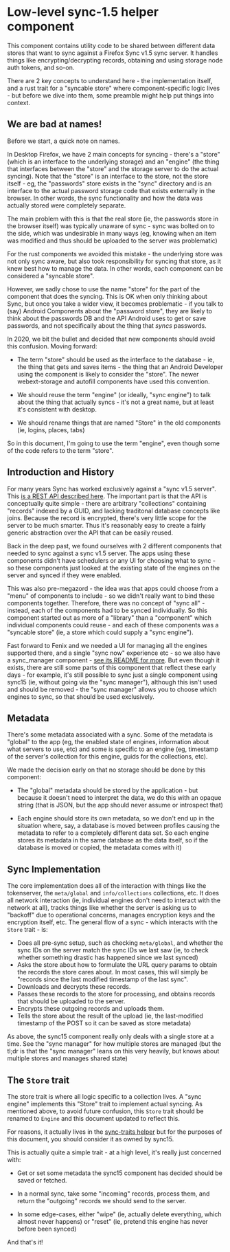 # Low-level sync-1.5 helper component

This component contains utility code to be shared between different
data stores that want to sync against a Firefox Sync v1.5 sync server.
It handles things like encrypting/decrypting records, obtaining and
using storage node auth tokens, and so-on.

There are 2 key concepts to understand here - the implementation itself, and
a rust trait for a "syncable store" where component-specific logic lives - but
before we dive into them, some preamble might help put things into context.

## We are bad at names!

Before we start, a quick note on names.

In Desktop Firefox, we have 2 main concepts for syncing - there's a "store"
(which is an interface to the underlying storage) and an "engine" (the thing
that interfaces between the "store" and the storage server to do the actual
syncing). Note that the "store" is an interface to the store, not the store
itself - eg, the "passwords" store exists in the "sync" directory and is an
interface to the actual password storage code that exists externally in the
browser. In other words, the sync functionality and how the data was actually
stored were completely separate.

The main problem with this is that the real store (ie, the passwords store in
the browser itself) was typically unaware of sync - sync was bolted on to the
side, which was undesirable in many ways (eg, knowing when an item was modified
and thus should be uploaded to the server was problematic)

For the rust components we avoided this mistake - the underlying store was not
only sync aware, but also took responsibility for syncing that store, as it
knew best how to manage the data. In other words, each component can be
considered a "syncable store".

However, we sadly chose to use the name "store" for the part of the component
that does the syncing. This is OK when only thinking about Sync, but once you
take a wider view, it becomes problematic - if you talk to (say) Android
Components about the "password store", they are likely to think about the
passwords DB and the API Android uses to get or save passwords, and not
specifically about the thing that *syncs* passwords.

In 2020, we bit the bullet and decided that new components should avoid this
confusion. Moving forward:

* The term "store" should be used as the interface to the database - ie, the
  thing that gets and saves items - the thing that an Android Developer using
  the component is likely to consider the "store". The newer webext-storage and
  autofill components have used this convention.

* We should reuse the term "engine" (or ideally, "sync engine") to talk about
  the thing that actually syncs - it's not a great name, but at least it's
  consistent with desktop.

* We should rename things that are named "Store" in the old components (ie,
  logins, places, tabs)

So in this document, I'm going to use the term "engine", even though some of
the code refers to the term "store".

## Introduction and History

For many years Sync has worked exclusively against a "sync v1.5 server". This
[is a REST API described here](https://mozilla-services.readthedocs.io/en/latest/storage/apis-1.5.html).
The important part is that the API is conceptually quite simple - there are
arbitrary "collections" containing "records" indexed by a GUID, and lacking
traditonal database concepts like joins. Because the record is encrypted,
there's very little scope for the server to be much smarter. Thus it's
reasonably easy to create a fairly generic abstraction over the API that can be
easily reused.

Back in the deep past, we found ourselves with 2 different components that
needed to sync against a sync v1.5 server. The apps using these components
didn't have schedulers or any UI for choosing what to sync - so these
components just looked at the existing state of the engines on the server and
synced if they were enabled.

This was also pre-megazord - the idea was that apps could choose from a "menu"
of components to include - so we didn't really want to bind these components
together. Therefore, there was no concept of "sync all" - instead, each of the
components had to be synced individually. So this component started out as more
of a "library" than a "component" which individual components could reuse - and
each of these components was a "syncable store" (ie, a store which could supply
 a "sync engine").

Fast forward to Fenix and we needed a UI for managing all the engines supported
there, and a single "sync now" experience etc - so we also have a sync_manager
component - [see its README for more](../components/sync_manager/README.md).
But even though it exists, there are still some parts of this component that
reflect these early days - for example, it's still possible to sync just a
single component using sync15 (ie, without going via the "sync manager"),
although this isn't used and should be removed - the "sync manager" allows you
to choose which engines to sync, so that should be used exclusively.

## Metadata

There's some metadata associated with a sync. Some of the metadata is "global"
to the app (eg, the enabled state of engines, information about what servers to
use, etc) and some is specific to an engine (eg, timestamp of the
server's collection for this engine, guids for the collections, etc).

We made the decision early on that no storage should be done by this
component:

* The "global" metadata should be stored by the application - but because it
  doesn't need to interpret the data, we do this with an opaque string (that
  is JSON, but the app should never assume or introspect that)

* Each engine should store its own metadata, so we don't end up in the
  situation where, say, a database is moved between profiles causing the
  metadata to refer to a completely different data set. So each engine
  stores its metadata in the same database as the data itself, so if the
  database is moved or copied, the metadata comes with it)

## Sync Implementation

The core implementation does all of the interaction with things like the
tokenserver, the `meta/global` and `info/collections` collections, etc. It
does all network interaction (ie, individual engines don't need to interact with
the network at all), tracks things like whether the server is asking us to
"backoff" due to operational concerns, manages encryption keys and the
encryption itself, etc. The general flow of a sync - which interacts with the
`Store` trait - is:

* Does all pre-sync setup, such as checking `meta/global`, and whether the
  sync IDs on the server match the sync IDs we last saw (ie, to check whether
  something drastic has happened since we last synced)
* Asks the store about how to formulate the URL query params to obtain the
  records the store cares about. In most cases, this will simply be "records
  since the last modified timestamp of the last sync".
* Downloads and decrypts these records.
* Passes these records to the store for processing, and obtains records that
  should be uploaded to the server.
* Encrypts these outgoing records and uploads them.
* Tells the store about the result of the upload (ie, the last-modified
  timestamp of the POST so it can be saved as store metadata)

As above, the sync15 component really only deals with a single store at a time.
See the "sync manager" for how multiple stores are managed (but the tl;dr is
that the "sync manager" leans on this very heavily, but knows about multiple
stores and manages shared state)

## The `Store` trait

The store trait is where all logic specific to a collection lives. A "sync
engine" implements this "Store" trait to implement actual syncing. As mentioned
above, to avoid future confusion, this `Store` trait should be renamed to
`Engine` and this document updated to reflect this.

For <handwave> reasons, it actually lives in the
[sync-traits helper](https://github.com/mozilla/application-services/blob/main/components/support/sync15-traits/src/store.rs)
but for the purposes of this document, you should consider it as owned by sync15.

This is actually quite a simple trait - at a high level, it's really just
concerned with:

* Get or set some metadata the sync15 component has decided should be saved or
  fetched.

* In a normal sync, take some "incoming" records, process them, and return
  the "outgoing" records we should send to the server.

* In some edge-cases, either "wipe" (ie, actually delete everything, which
  almost never happens) or "reset" (ie, pretend this engine has never before
  been synced)

And that's it!
